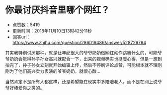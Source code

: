 # 你最讨厌抖音里哪个网红？
- 点赞数：5419
- 更新时间：2018年11月10日13时42分11秒
- 回答url：https://www.zhihu.com/question/286019486/answer/528729794
<body>
 <p data-pid="5s-_wuR2">其实我特别讨厌那种，就是让年纪很大的爷爷奶奶做网红动作跳舞什么的，可能爷爷奶奶会觉得孙子孙女高兴就配合一下，出来的视频确实也挺暖心得，但是一想到拍完了，孙子孙女立刻就开始编辑上传，然后不停刷评论点赞，可能根本就不理刚刚为了他们高兴卖力表演的爷爷奶奶，就很心酸…</p>
 <p data-pid="eVEGWgmS">当然肯定不是所有人都这样，还是希望能在现实中多陪陪老人，而不是在网上说爷爷好棒爱你之类的。</p>
</body>